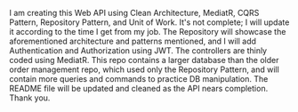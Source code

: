 I am creating this Web API using Clean Architecture, MediatR, CQRS Pattern, Repository Pattern, and Unit of Work. 
It's not complete; I will update it according to the time I get from my job. 
The Repository will showcase the aforementioned architecture and patterns mentioned, and I will add Authentication and Authorization using JWT. 
The controllers are thinly coded using MediatR. 
This repo contains a larger database than the older order management repo, which used only the Repository Pattern, and will contain more queries and commands to practice DB manipulation. 
The README file will be updated and cleaned as the API nears completion. 
Thank you.
